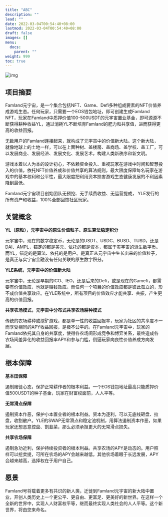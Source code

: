 ```yaml
---
title: "ABC"
description: ""
lead: ""
date: 2022-03-04T00:54:40+08:00
lastmod: 2022-03-04T00:54:40+08:00
draft: false
images: []
menu:
  docs:
    parent: ""
weight: 999
toc: true
---
```




![img](https://p9.toutiaoimg.com/origin/tos-cn-i-qvj2lq49k0/a53ded7a5d1f4e759253c35e4a8b2943?from=pc)


## 项目摘要

Famland元宇宙，是一个集合包括NFT、Game、Defi多种组成要素的NFT价值养成游戏生态。任何玩家，只需要一个EOS钱包地址，即可创建生成Famland NFT，玩家在Famland中质押价值100-500USDT的元宇宙置业基金，即可源源不断获得耕种收益YL，通过消耗YL不断培育Famland的肥力和共享值，进而获得更高的收益回报。

无数用户的Famland连接起来，就构成了元宇宙中的价值新大陆。这个新大陆，就像地球上的土地一样，可以在上面种树、盖楼房、盖商场、盖学校、盖工厂，可以发展商业、发展经济、发展文化、发展艺术，构建人类新秩序和新文明。

游戏本着以人为本的设计初心，不依赖资金投入、重视玩家在游戏中时间和智慧投入的价值，依托NFT价值养成和价值共享的算法规则，最大限度保障每名玩家在游戏中的基本权利和公平性，最大限度把利用资本损害游戏生态健康发展的不利因素降到最低。

Famland元宇宙项目创始团队无预挖、无手续费收益、无运营提成， YLE发行的所有资产和收益，100%全部回馈社区玩家。


## 关键概念

**YL（原粒），元宇宙中的原生价值粒子、原生算法稳定积分**

元宇宙中，现在的数字稳定币，无论是的USDT、USDC、BUSD、TUSD，还是DAI、AMPL，锚定的都是美元、依托的都是资本，都属于实宇宙的派生数字币。而YL，锚定的是算法、依托的是用户。是真正从元宇宙中生长出来的价值粒子，是真正与实宇宙金融没有任何关联的原生数字积分。

**YLE系统，元宇宙中的价值新大陆**

元宇宙中，无论是早期的ICO、IEO，还是后来的Defi，或是现在的Gamefi，都需要有价值效应，也就是赚钱效应。而任何一个项目的价值效应都是彼此孤立的，形不成价值共享效应。在YLE系统中，所有项目的价值效应才能共享、共振，产生更高的价值回报。

**共享农场模式，元宇宙中分布式共享农场耕种模式**

传统的农场耕种或挖矿游戏，都是单一性的收益回报率，玩家为社区的共享度不一而享受相同的APY收益回报，是极不公平的。在Famland元宇宙中，玩家的Famland依托其自身的共享度，使得各农场间形成竞争和博弈关系，最终造成各农场间差异化的收益回报率APY和参与门槛，倒逼玩家向良性价值养成方向发展。


## 根本保障

**基本田保障**

遏制赌徒心态，保护正常耕作者的根本利益。一个EOS钱包地址最高只能质押价值500USDT的种子基金，玩家在财富权面前，人人平等。

**无常滑点保障**

遏制资本作恶，保护小本置业者的根本利益。资本为逐利，可以无底线砸盘、拉盘，收割散户。YLE的SWAP无常滑点和稳定池机制，用算法遏制资本作恶，如果玩家还想恶意控盘、割韭菜，那么必须承担更大的无常滑点损失。

**共享农场保障**

遏制急功近利，保护持续投资者的根本利益。共享农场的APY是动态的。用户照样可以挖卖提，可所在农场的APY会越来越低。其他农场着眼于长远发展，APY会越来越高，选择权在于用户自己。


## 愿景

Famland号将载着更多有共识的新人类，迁徙到Famland元宇宙的新大陆中置业，开创人类历史上一个更公平、更自由、更富足、更美好的新世界。在这样一个全新的世界中，实现人人财富权平等，继而最终实现人类社会的人人平等。这个新世界，将由您来命名。